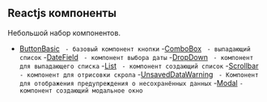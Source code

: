 ## Reactjs компоненты
Небольшой набор компонентов. 

- [ButtonBasic](https://github.com/artsinsider/React-components/tree/master/ButtonBasic) ` - базовый компонент кнопки`
-[ComboBox](https://github.com/artsinsider/React-components/tree/master/ComboBox) ` - выпадающий список`
-[DateField](https://github.com/artsinsider/React-components/tree/master/DateField)  ` - компонент выбора даты`
-[DropDown](https://github.com/artsinsider/React-components/tree/master/DropDown) ` - компонент для выпадающего списка`
-[List](https://github.com/artsinsider/React-components/tree/master/List) ` - компонент создающий список`
-[Scrollbar](https://github.com/artsinsider/React-components/tree/master/Scrollbar)` - компонент для отрисовки скрола`
-[UnsavedDataWarning](https://github.com/artsinsider/React-components/tree/master/UnsavedDataWarning) ` - Компонент для отображения предупреждения о несохранённых данных`
-[Modal](https://github.com/artsinsider/React-components/tree/master/Modal) `- компонент создающий модальное окно`
